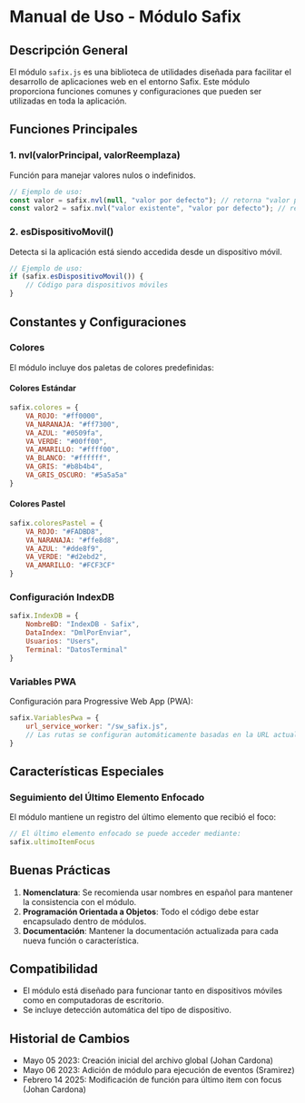 # Manual de Uso - Módulo Safix

## Descripción General
El módulo `safix.js` es una biblioteca de utilidades diseñada para facilitar el desarrollo de aplicaciones web en el entorno Safix. Este módulo proporciona funciones comunes y configuraciones que pueden ser utilizadas en toda la aplicación.

## Funciones Principales

### 1. nvl(valorPrincipal, valorReemplaza)
Función para manejar valores nulos o indefinidos.
```javascript
// Ejemplo de uso:
const valor = safix.nvl(null, "valor por defecto"); // retorna "valor por defecto"
const valor2 = safix.nvl("valor existente", "valor por defecto"); // retorna "valor existente"
```

### 2. esDispositivoMovil()
Detecta si la aplicación está siendo accedida desde un dispositivo móvil.
```javascript
// Ejemplo de uso:
if (safix.esDispositivoMovil()) {
    // Código para dispositivos móviles
}
```

## Constantes y Configuraciones

### Colores
El módulo incluye dos paletas de colores predefinidas:

#### Colores Estándar
```javascript
safix.colores = {
    VA_ROJO: "#ff0000",
    VA_NARANAJA: "#ff7300",
    VA_AZUL: "#0509fa",
    VA_VERDE: "#00ff00",
    VA_AMARILLO: "#ffff00",
    VA_BLANCO: "#ffffff",
    VA_GRIS: "#b8b4b4",
    VA_GRIS_OSCURO: "#5a5a5a"
}
```

#### Colores Pastel
```javascript
safix.coloresPastel = {
    VA_ROJO: "#FADBD8",
    VA_NARANAJA: "#ffe8d8",
    VA_AZUL: "#dde8f9",
    VA_VERDE: "#d2ebd2",
    VA_AMARILLO: "#FCF3CF"
}
```

### Configuración IndexDB
```javascript
safix.IndexDB = {
    NombreBD: "IndexDB - Safix",
    DataIndex: "DmlPorEnviar",
    Usuarios: "Users",
    Terminal: "DatosTerminal"
}
```

### Variables PWA
Configuración para Progressive Web App (PWA):
```javascript
safix.VariablesPwa = {
    url_service_worker: "/sw_safix.js",
    // Las rutas se configuran automáticamente basadas en la URL actual
}
```

## Características Especiales

### Seguimiento del Último Elemento Enfocado
El módulo mantiene un registro del último elemento que recibió el foco:
```javascript
// El último elemento enfocado se puede acceder mediante:
safix.ultimoItemFocus
```

## Buenas Prácticas

1. **Nomenclatura**: Se recomienda usar nombres en español para mantener la consistencia con el módulo.
2. **Programación Orientada a Objetos**: Todo el código debe estar encapsulado dentro de módulos.
3. **Documentación**: Mantener la documentación actualizada para cada nueva función o característica.

## Compatibilidad
- El módulo está diseñado para funcionar tanto en dispositivos móviles como en computadoras de escritorio.
- Se incluye detección automática del tipo de dispositivo.

## Historial de Cambios
- Mayo 05 2023: Creación inicial del archivo global (Johan Cardona)
- Mayo 06 2023: Adición de módulo para ejecución de eventos (Sramirez)
- Febrero 14 2025: Modificación de función para último item con focus (Johan Cardona) 
